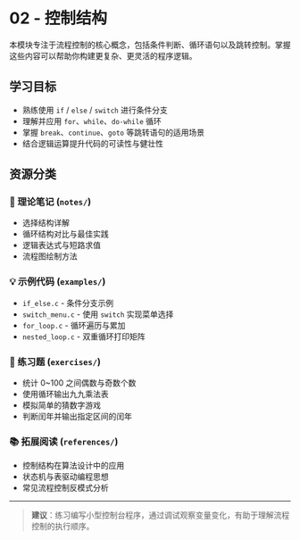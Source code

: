 # 02 - 控制结构

本模块专注于流程控制的核心概念，包括条件判断、循环语句以及跳转控制。掌握这些内容可以帮助你构建更复杂、更灵活的程序逻辑。

## 学习目标
- 熟练使用 `if` / `else` / `switch` 进行条件分支
- 理解并应用 `for`、`while`、`do-while` 循环
- 掌握 `break`、`continue`、`goto` 等跳转语句的适用场景
- 结合逻辑运算提升代码的可读性与健壮性

## 资源分类

### 📖 理论笔记 (`notes/`)
- 选择结构详解
- 循环结构对比与最佳实践
- 逻辑表达式与短路求值
- 流程图绘制方法

### 💡 示例代码 (`examples/`)
- `if_else.c` - 条件分支示例
- `switch_menu.c` - 使用 `switch` 实现菜单选择
- `for_loop.c` - 循环遍历与累加
- `nested_loop.c` - 双重循环打印矩阵

### 🎯 练习题 (`exercises/`)
- 统计 0~100 之间偶数与奇数个数
- 使用循环输出九九乘法表
- 模拟简单的猜数字游戏
- 判断闰年并输出指定区间的闰年

### 📚 拓展阅读 (`references/`)
- 控制结构在算法设计中的应用
- 状态机与表驱动编程思想
- 常见流程控制反模式分析

---

> **建议**：练习编写小型控制台程序，通过调试观察变量变化，有助于理解流程控制的执行顺序。
